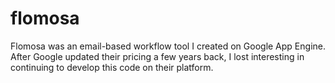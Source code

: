 flomosa
=======

Flomosa was an email-based workflow tool I created on Google App Engine. After Google updated their pricing a few
years back, I lost interesting in continuing to develop this code on their platform.

